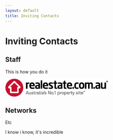 ```yaml
---
layout: default
title: Inviting Contacts
---
```




# Inviting Contacts


## Staff

This is how you do it

![Residential logo](/help/images/resi-logo.png)

## Networks

Etc

I know i know, it's incredible
